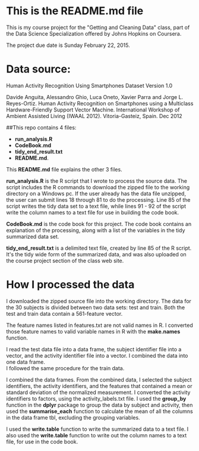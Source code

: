 # This is the README.md file

This is my course project for the "Getting and Cleaning Data" class, part of the Data Science Specialization offered by Johns Hopkins
on Coursera.  

The project due date is Sunday February 22, 2015.

# Data source:
Human Activity Recognition Using Smartphones Dataset
Version 1.0

Davide Anguita, Alessandro Ghio, Luca Oneto, Xavier Parra and Jorge L. Reyes-Ortiz. Human Activity Recognition on Smartphones using a Multiclass Hardware-Friendly Support Vector Machine. International Workshop of Ambient Assisted Living (IWAAL 2012). Vitoria-Gasteiz, Spain. Dec 2012

##This repo contains 4 files:
 * __run_analysis.R__
 * __CodeBook.md__
 * __tidy_end_result.txt__
 * __README.md__.

This **README.md** file explains the other 3 files.  

**run_analysis.R** is the R script that I wrote to process the source data.  The script includes the R commands to download the zipped file to the working directory on a Windows pc.  If the user already has
the data file unzipped, the user can submit lines 18 through 81 to do the processing.  Line 85 of the script writes the tidy data set to a text file, while lines 91 - 92 of the script write the column names 
to a text file for use in building the code book.

**CodeBook.md** is the code book for this project.  The code book contains an explanation of the processing, along with a list of the variables in the tidy summarized data set.

**tidy_end_result.txt** is a delimited text file, created by line 85 of the R script.  It's the tidy wide form of the summarized data, and was also uploaded on the course project section of the class web site.  

# How I processed the data

I downloaded the zipped source file into the working directory.  The data for the 30 subjects is divided between two data sets:  test and train.  Both the test and train data contain a 561-feature vector.  

The feature names listed in features.txt are not valid names in R.  I converted those feature names to valid variable names in R with the **make.names** function. 

I read the test data file into a data frame, the subject identifier file into a vector, and the activity identifier file into a vector.  I combined the data into one data frame.  
I followed the same procedure for the train data.  

I combined the data frames.  From the combined data, I selected the subject identifiers, the activity identifiers, and the features that contained a mean or standard deviation of the normalized measurement.
I converted the activity identifiers to factors, using the activity_labels.txt file.  I used the **group_by** function in the **dplyr** package to group the data by subject and activity, then used the
**summarise_each** function to calculate the mean of all the columns in the data frame tbl, excluding the grouping variables.  

I used the **write.table** function to write the summarized data to a text file.  I also used the **write.table** function to write out the column names to a text file, for use in the code book.    